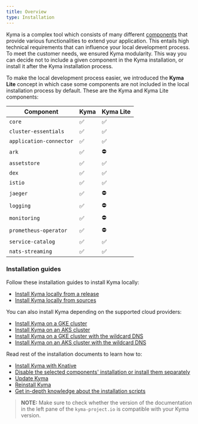 ```yaml
---
title: Overview
type: Installation
---
```


Kyma is a complex tool which consists of many different [components](#details-components) that provide various functionalities to extend your application. This entails high technical requirements that can influence your local development process. To meet the customer needs, we ensured Kyma modularity. This way you can decide not to include a given component in the Kyma installation, or install it after the Kyma installation process.

To make the local development process easier, we introduced the **Kyma Lite** concept in which case some components are not included in the local installation process by default. These are the Kyma and Kyma Lite components:

| Component | Kyma | Kyma Lite |
|----------------|------|------|
| `core` | ✅ | ✅ |
| `cluster-essentials` | ✅ | ✅ |
| `application-connector` | ✅ | ✅ |
| `ark` | ✅ | ⛔️ |
| `assetstore` | ✅ | ✅ |
| `dex` | ✅ | ✅ |
| `istio` | ✅ | ✅ |
| `jaeger` | ✅ | ⛔️ |
| `logging` | ✅ | ⛔️ |
| `monitoring` | ✅ | ⛔️ |
| `prometheus-operator` | ✅ | ⛔️ |
| `service-catalog` | ✅ | ✅ |
| `nats-streaming` | ✅ | ✅ |

### Installation guides

Follow these installation guides to install Kyma locally:

- [Install Kyma locally from a release](#installation-install-kyma-locally-from-the-release)
- [Install Kyma locally from sources](#installation-install-kyma-locally-from-sources)

You can also install Kyma depending on the supported cloud providers:
- [Install Kyma on a GKE cluster](#installation-install-kyma-on-a-gke-cluster)
- [Install Kyma on an AKS cluster](#installation-install-kyma-on-an-aks-cluster)
- [Install Kyma on a GKE cluster with the wildcard DNS](#installation-install-kyma-on-a-gke-cluster-with-wildcard-dns)
- [Install Kyma on an AKS cluster with the wildcard DNS](#installation-install-kyma-on-an-aks-cluster-with-wildcard-dns)

Read rest of the installation documents to learn how to:
- [Install Kyma with Knative](#installation-installation-with-knative)
- [Disable the selected components' installation or install them separately](#installation-custom-component-installation)
- [Update Kyma](#installation-update-kyma)
- [Reinstall Kyma](#installation-reinstall-kyma)
- [Get in-depth knowledge about the installation scripts](#installation-local-installation-scripts-deep-dive)

>**NOTE:** Make sure to check whether the version of the documentation in the left pane of the `kyma-project.io` is compatible with your Kyma version.
